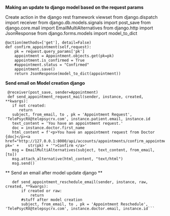 **Making an update to django model based on the request params**

Create action in the django rest framework viewset
from django.dispatch import receiver
from django.db.models.signals import post_save
from django.core.mail import EmailMultiAlternatives
from django.http import JsonResponse
from django.forms.models import model_to_dict

    @action(methods=['get'], detail=False)
    def confirm_appointment(self,request):
        pk = request.query_params['pk']
        appointment = Appointment.objects.get(pk=pk)
        appointment.is_confirmed = True
        #appointment.status = "Confirmed"
        appointment.save()
        return JsonResponse(model_to_dict(appointment))

**Send email on Model creation django**
     
     @receiver(post_save, sender=Appointment)
     def send_appointment_request_mail(sender, instance, created, **kwargs):
       if not created:
          return
       subject, from_email, to , pk = 'Appointment Request', 'TelePsycRX@telepsycrx.com', instance.patient.email, instance.id
       text_content = 'You have an appointment request.'  
       doc = instance.doctor.first_name
       html_content = f'<p>You have an appointment request from Doctor {doc}</p><a href="http://127.0.0.1:8000/api/accounts/appointments/confirm_appointment/?pk=' +    str(pk) + '">Confirm </a>'
       msg = EmailMultiAlternatives(subject, text_content, from_email, [to])
       msg.attach_alternative(html_content, "text/html")
       msg.send()

** Send an email after model update django **

```@receiver(post_save, sender=Appointment)
   def send_appointment_reschedule_email(sender, instance, raw, created, **kwargs):
       if created or raw:
           return
       #stuff after model creation    
       subject, from_email, to , pk = 'Appointment Reschedule', 'TelePsycRX@telepsycrx.com', instance.doctor.email, instance.id```
